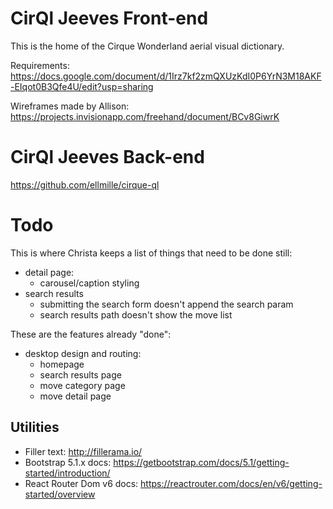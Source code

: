 # CirQl Jeeves Front-end

This is the home of the Cirque Wonderland aerial visual dictionary.

Requirements: https://docs.google.com/document/d/1Irz7kf2zmQXUzKdI0P6YrN3M18AKF-EIqot0B3Qfe4U/edit?usp=sharing

Wireframes made by Allison: https://projects.invisionapp.com/freehand/document/BCv8GiwrK


# CirQl Jeeves Back-end

https://github.com/ellmille/cirque-ql

# Todo

This is where Christa keeps a list of things that need to be done still:

- detail page: 
    - carousel/caption styling
- search results
    - submitting the search form doesn't append the search param
    - search results path doesn't show the move list

These are the features already "done":
- desktop design and routing:
    - homepage
    - search results page
    - move category page
    - move detail page


## Utilities

* Filler text: http://fillerama.io/
* Bootstrap 5.1.x docs: https://getbootstrap.com/docs/5.1/getting-started/introduction/
* React Router Dom v6 docs: https://reactrouter.com/docs/en/v6/getting-started/overview


